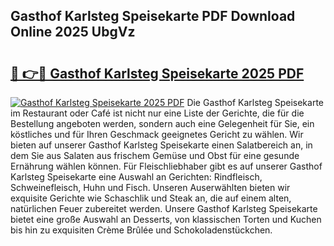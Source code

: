 ## Gasthof Karlsteg Speisekarte PDF Download Online 2025 UbgVz

# <h2><a href="http://gc7qqr.nevu.top/?p=Gasthof+Karlsteg+Speisekarte">🔗 👉🔴 Gasthof Karlsteg Speisekarte 2025 PDF</a></h2>

[![Gasthof Karlsteg Speisekarte 2025 PDF](https://i.imgur.com/dBaPXMq.png)](http://gc7qqr.nevu.top/?p=Gasthof+Karlsteg+Speisekarte)
Die Gasthof Karlsteg Speisekarte im Restaurant oder Café ist nicht nur eine Liste der Gerichte, die für die Bestellung angeboten werden, sondern auch eine Gelegenheit für Sie, ein köstliches und für Ihren Geschmack geeignetes Gericht zu wählen. Wir bieten auf unserer Gasthof Karlsteg Speisekarte einen Salatbereich an, in dem Sie aus Salaten aus frischem Gemüse und Obst für eine gesunde Ernährung wählen können. Für Fleischliebhaber gibt es auf unserer Gasthof Karlsteg Speisekarte eine Auswahl an Gerichten: Rindfleisch, Schweinefleisch, Huhn und Fisch. Unseren Auserwählten bieten wir exquisite Gerichte wie Schaschlik und Steak an, die auf einem alten, natürlichen Feuer zubereitet werden. Unsere Gasthof Karlsteg Speisekarte bietet eine große Auswahl an Desserts, von klassischen Torten und Kuchen bis hin zu exquisiten Crème Brûlée und Schokoladenstückchen.
